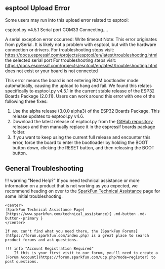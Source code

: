 ## esptool Upload Error

Some users may run into this upload error related to esptool:

esptool.py v4.5.1
Serial port COM33
Connecting....

A serial exception error occurred: Write timeout
Note: This error originates from pySerial. It is likely not a problem with esptool, but with the hardware connection or drivers.
For troubleshooting steps visit: https://docs.espressif.com/projects/esptool/en/latest/troubleshooting.html
the selected serial port For troubleshooting steps visit: https://docs.espressif.com/projects/esptool/en/latest/troubleshooting.html
does not exist or your board is not connected

This error means the board is not entering ROM bootloader mode automatically, causing the upload to hang and fail. We found this relates specifically to esptool.py v4.5.1 in the current stable release of the ESP32 Boards Package (2.0.11). Users can work around this error with one of the following three fixes: 
    
1. Use the alpha release (3.0.0 alpha3) of the ESP32 Boards Package. This release updates to esptool.py v4.6.
2. Download the latest release of esptool.py from the [GitHub repository](https://github.com/espressif/esptool/releases) releases and then manually replace it in the espressif boards package folder. 
3. If you want to keep using the current full release and encounter this error, force the board to enter the bootloader by holding the BOOT button down, clicking the RESET button, and then releasing the BOOT button.

## General Troubleshooting

!!! warning "Need Help?"
    If you need technical assistance or more information on a product that is not working as you expected, we recommend heading on over to the [SparkFun Technical Assistance](https://www.sparkfun.com/technical_assistanc) page for some initial troubleshooting.

    <center>
    [SparkFun Technical Assistance Page](https://www.sparkfun.com/technical_assistance){ .md-button .md-button--primary }
    </center>
    
    If you can't find what you need there, the [SparkFun Forums](https://forum.sparkfun.com/index.php) is a great place to search product forums and ask questions.
    
    !!! info "Account Registration Required"
        If this is your first visit to our forum, you'll need to create a [Forum Account](https://forum.sparkfun.com/ucp.php?mode=register) to post questions.
